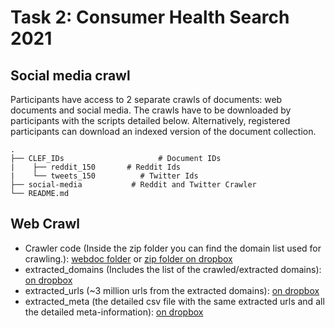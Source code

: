 # Task 2: Consumer Health Search 2021

## Social media crawl 
Participants have access to 2 separate crawls of documents: web documents and social media. The crawls have to be downloaded by participants with the scripts detailed below. Alternatively, registered participants can download an indexed version of the document collection.

    .
    ├── CLEF_IDs                     # Document IDs
    |    ├── reddit_150       # Reddit Ids
    |    └── tweets_150          # Twitter Ids
    ├── social-media           # Reddit and Twitter Crawler
    └── README.md

## Web Crawl

- Crawler code (Inside the zip folder you can find the domain list used for crawling.): [webdoc folder](./Webdoc/) or [zip folder on dropbox](https://www.dropbox.com/s/n2ws9qbc6mdspwn/crawler_code.zip?dl=0) 
- extracted_domains (Includes the list of the crawled/extracted domains): [on dropbox](https://www.dropbox.com/s/wg40cl02u61sfs5/extracted_domains.csv?dl=0)
- extracted_urls (~3 million urls from the extracted domains): [on dropbox](https://www.dropbox.com/s/phvim7v2228bdt1/extracted_urls.csv?dl=0) 
- extracted_meta (the detailed csv file with the same extracted urls and all the detailed meta-information): [on dropbox](https://www.dropbox.com/s/1fsfwmmiea23n5z/extracted_meta.csv?dl=0)
